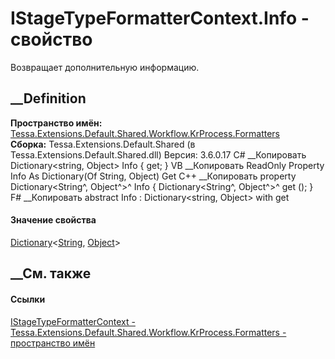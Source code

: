 # IStageTypeFormatterContext.Info - свойство
Возвращает дополнительную информацию.
## __Definition
 **Пространство имён:**
[Tessa.Extensions.Default.Shared.Workflow.KrProcess.Formatters](N_Tessa_Extensions_Default_Shared_Workflow_KrProcess_Formatters.htm)  
 **Сборка:** Tessa.Extensions.Default.Shared (в
Tessa.Extensions.Default.Shared.dll) Версия: 3.6.0.17
C# __Копировать
    Dictionary<string, Object> Info { get; }
VB __Копировать
     ReadOnly Property Info As Dictionary(Of String, Object)
    	Get
C++ __Копировать
    property Dictionary<String^, Object^>^ Info {
    	Dictionary<String^, Object^>^ get ();
    }
F# __Копировать
     abstract Info : Dictionary<string, Object> with get
#### Значение свойства
[Dictionary](https://learn.microsoft.com/dotnet/api/system.collections.generic.dictionary-2)<[String](https://learn.microsoft.com/dotnet/api/system.string),
[Object](https://learn.microsoft.com/dotnet/api/system.object)>
##  __См. также
#### Ссылки
[IStageTypeFormatterContext -
](T_Tessa_Extensions_Default_Shared_Workflow_KrProcess_Formatters_IStageTypeFormatterContext.htm)
[Tessa.Extensions.Default.Shared.Workflow.KrProcess.Formatters - пространство
имён](N_Tessa_Extensions_Default_Shared_Workflow_KrProcess_Formatters.htm)
